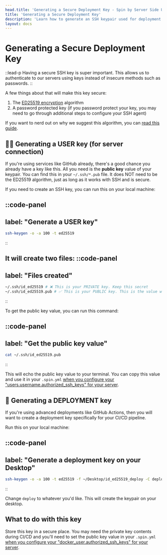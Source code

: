 ```yaml
---
head.title: 'Generating a Secure Deployment Key - Spin by Server Side Up'
title: 'Generating a Secure Deployment Key'
description: 'Learn how to generate an SSH keypair used for deployment.'
layout: docs
---
```


# Generating a Secure Deployment Key
::lead-p
Having a secure SSH key is super important. This allows us to authenticate to our servers using keys instead of insecure methods such as passwords.
::

A few things about that will make this key secure:

1. The [ED25519 encryption](https://ed25519.cr.yp.to/) algorithm
2. A password protected key (if you password protect your key, you may need to go through additional steps to configure your SSH agent)

If you want to nerd out on why we suggest this algorithm, you can [read this guide](https://blog.g3rt.nl/upgrade-your-ssh-keys.html).


## 👨‍💻 Generating a USER key (for server connection)
If you're using services like GitHub already, there's a good chance you already have a key like this. All you need is the **public key** value of your keypair. You can find this in your `~/.ssh/*.pub` file. It does NOT need to be the ED25519 algorithm, just as long as it works with SSH and is secure.

If you need to create an SSH key, you can run this on your local machine:

::code-panel
---
label: "Generate a USER key"
---
```bash
ssh-keygen -o -a 100 -t ed25519
```
::

It will create two files:
::code-panel
---
label: "Files created"
---
```bash
~/.ssh/id_ed25519 # ❌ This is your PRIVATE key. Keep this secret
~/.ssh/id_ed25519.pub # ✅ This is your PUBLIC key. This is the value we want to use
```
::

To get the public key value, you can run this command:

::code-panel
---
label: "Get the public key value"
---
```bash
cat ~/.ssh/id_ed25519.pub
```
::

This will echo the public key value to your terminal. You can copy this value and use it in your `.spin.yml` [when you configure your "users.username.authorized_ssh_keys" for your server](/docs/getting-started/preparing-your-servers-for-spin#configure-other-server-settings).

## 🚀 Generating a DEPLOYMENT key
If you're using advanced deployments like GitHub Actions, then you will want to create a deployment key specifically for your CI/CD pipeline.

Run this on your local machine:

::code-panel
---
label: "Generate a deployment key on your Desktop"
---
```bash
ssh-keygen -o -a 100 -t ed25519 -f ~/Desktop/id_ed25519_deploy -C deploy
```
::

Change `deploy` to whatever you'd like. This will create the keypair on your desktop.

## What to do with this key
Store this key in a secure place. You may need the private key contents during CI/CD and you'll need to set the public key value in your `.spin.yml` [when you configure your "docker_user.authorized_ssh_keys" for your server](/docs/getting-started/preparing-your-servers-for-spin#configure-other-server-settings).